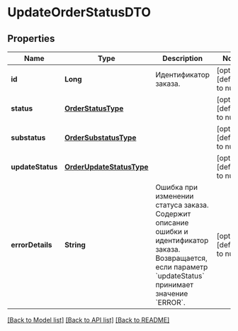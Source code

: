 # UpdateOrderStatusDTO
## Properties

| Name | Type | Description | Notes |
|------------ | ------------- | ------------- | -------------|
| **id** | **Long** | Идентификатор заказа. | [optional] [default to null] |
| **status** | [**OrderStatusType**](OrderStatusType.md) |  | [optional] [default to null] |
| **substatus** | [**OrderSubstatusType**](OrderSubstatusType.md) |  | [optional] [default to null] |
| **updateStatus** | [**OrderUpdateStatusType**](OrderUpdateStatusType.md) |  | [optional] [default to null] |
| **errorDetails** | **String** | Ошибка при изменении статуса заказа. Содержит описание ошибки и идентификатор заказа.  Возвращается, если параметр &#x60;updateStatus&#x60; принимает значение &#x60;ERROR&#x60;.  | [optional] [default to null] |

[[Back to Model list]](../README.md#documentation-for-models) [[Back to API list]](../README.md#documentation-for-api-endpoints) [[Back to README]](../README.md)

